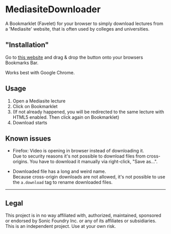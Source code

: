 # MediasiteDownloader
A Bookmarklet (Favelet) for your browser to simply download lectures from a 'Mediasite' website, that is often used by colleges and universities.

## "Installation"
Go to [this website](https://klvn.github.io/MediasiteDownloader/) and drag & drop the button onto your browsers Bookmarks Bar.

Works best with Google Chrome.

## Usage
1. Open a Mediasite lecture
2. Click on Bookmarklet
3. (If not already happened, you will be redirected to the same lecture with HTML5 enabled. Then click again on Bookmarklet)
4. Download starts

## Known issues
* Firefox: Video is opening in browser instead of downloading it.  
Due to security reasons it's not possible to download files from cross-origins. You have to download it manually via right-click, "Save as...".

* Downloaded file has a long and weird name.  
Because cross-origin downloads are not allowed, it's not possible to use the `a.download` tag to rename downloaded files.

---

## Legal
This project is in no way affiliated with, authorized, maintained, sponsored or endorsed by Sonic Foundry Inc. or any of its affiliates or subsidiaries. This is an independent project. Use at your own risk.